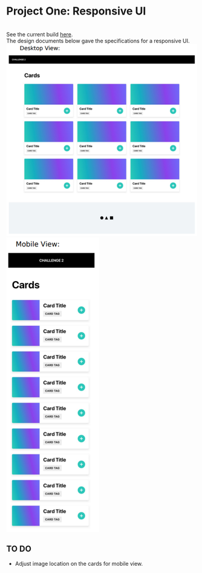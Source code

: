 <h1>Project One: Responsive UI</h1>
</br>
See the current build <a href="https://s-spence.github.io/Interview_Project/">here</a>.
</br>
The design documents below gave the specifications for a responsive UI. 
</br>
<img src="Design_Document.png" alt="Website Design">
<img src="Design_Document_Mobile.png" alt="Mobile Design">

<h2>TO DO</h2>
<ul>
  <li>Adjust image location on the cards for mobile view.</li>
</ul>





